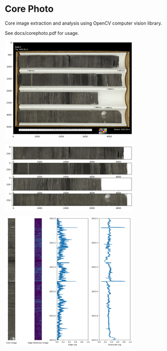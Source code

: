 # Core Photo
Core image extraction and analysis using OpenCV computer vision library.

See docs/corephoto.pdf for usage.

![](./docs/img/core_box.png)

![](./docs/img/core.png)

![](./docs/img/core_interval_display.png)



